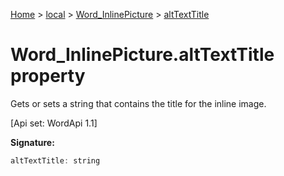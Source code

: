 [Home](./index) &gt; [local](local.md) &gt; [Word\_InlinePicture](local.word_inlinepicture.md) &gt; [altTextTitle](local.word_inlinepicture.alttexttitle.md)

# Word\_InlinePicture.altTextTitle property

Gets or sets a string that contains the title for the inline image. 

 \[Api set: WordApi 1.1\]

**Signature:**
```javascript
altTextTitle: string
```
